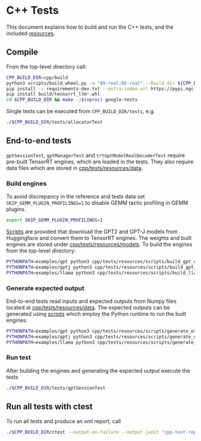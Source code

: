 # C++ Tests

This document explains how to build and run the C++ tests, and the included [resources](resources).

## Compile

From the top-level directory call:

```bash
CPP_BUILD_DIR=cpp/build
python3 scripts/build_wheel.py -a "80-real;86-real" --build_dir ${CPP_BUILD_DIR}
pip install -r requirements-dev.txt --extra-index-url https://pypi.ngc.nvidia.com
pip install build/tensorrt_llm*.whl
cd $CPP_BUILD_DIR && make -j$(nproc) google-tests
```

Single tests can be executed from `CPP_BUILD_DIR/tests`, e.g.

```bash
./$CPP_BUILD_DIR/tests/allocatorTest
```

## End-to-end tests

`gptSessionTest`, `gptManagerTest` and `trtGptModelRealDecoderTest` require pre-built TensorRT engines, which are loaded in the tests. They also require data files which are stored in [cpp/tests/resources/data](resources/data).

### Build engines

To avoid discrepancy in the reference and tests data set `SKIP_GEMM_PLUGIN_PROFILINGS=1` to disable GEMM tactic profiling in GEMM plugins.

```bash
export SKIP_GEMM_PLUGIN_PROFILINGS=1
```

[Scripts](resources/scripts) are provided that download the GPT2 and GPT-J models from Huggingface and convert them to TensorRT engines.
The weights and built engines are stored under [cpp/tests/resources/models](resources/models).
To build the engines from the top-level directory:

```bash
PYTHONPATH=examples/gpt python3 cpp/tests/resources/scripts/build_gpt_engines.py
PYTHONPATH=examples/gptj python3 cpp/tests/resources/scripts/build_gptj_engines.py
PYTHONPATH=examples/llama python3 cpp/tests/resources/scripts/build_llama_engines.py
```

### Generate expected output

End-to-end tests read inputs and expected outputs from Numpy files located at [cpp/tests/resources/data](resources/data). The expected outputs can be generated using [scripts](resources/scripts) which employ the Python runtime to run the built engines:

```bash
PYTHONPATH=examples/gpt python3 cpp/tests/resources/scripts/generate_expected_gpt_output.py
PYTHONPATH=examples/gptj python3 cpp/tests/resources/scripts/generate_expected_gptj_output.py
PYTHONPATH=examples/llama python3 cpp/tests/resources/scripts/generate_expected_llama_output.py
```

### Run test

After building the engines and generating the expected output execute the tests

```bash
./$CPP_BUILD_DIR/tests/gptSessionTest
```

## Run all tests with ctest

To run all tests and produce an xml report, call

```bash
./$CPP_BUILD_DIR/ctest --output-on-failure --output-junit "cpp-test-report.xml"
```
